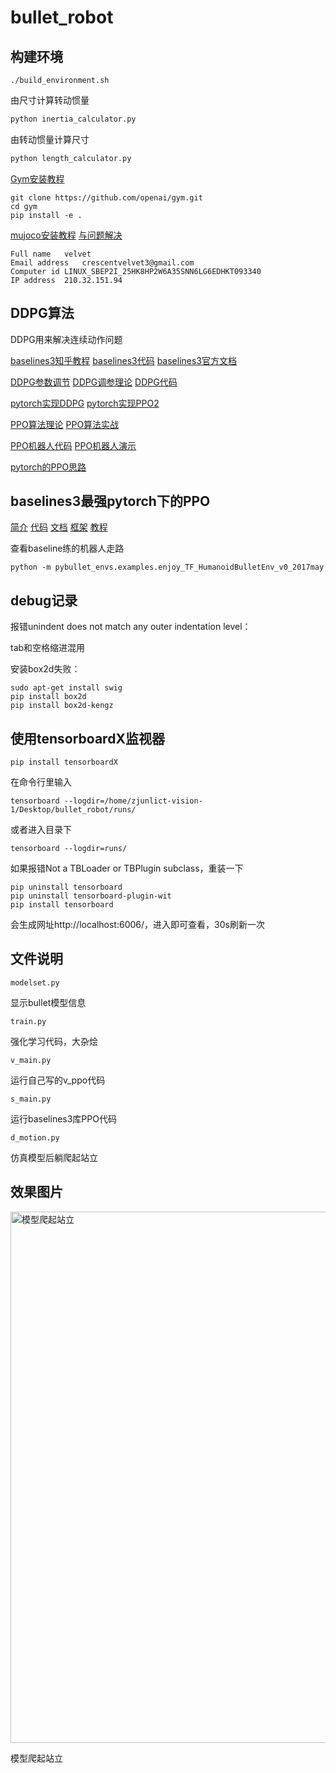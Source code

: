 # bullet_robot

## 构建环境
```ssh
./build_environment.sh
```
由尺寸计算转动惯量
```python
python inertia_calculator.py
```
由转动惯量计算尺寸
```python
python length_calculator.py
```
[Gym安装教程](https://blog.csdn.net/ms961516792/article/details/79122914)
```ssh
git clone https://github.com/openai/gym.git
cd gym
pip install -e .
```
[mujoco安装教程](https://blog.csdn.net/jianghao_ava/article/details/81062337)
[与问题解决](https://blog.csdn.net/jianghao_ava/article/details/80874254)
```
Full name	velvet
Email address	crescentvelvet3@gmail.com
Computer id	LINUX_SBEP2I_25HK8HP2W6A35SNN6LG6EDHKT093340
IP address	210.32.151.94
```
## DDPG算法

DDPG用来解决连续动作问题

[baselines3知乎教程](https://zhuanlan.zhihu.com/p/149771220)
[baselines3代码](https://github.com/DLR-RM/stable-baselines3)
[baselines3官方文档](https://stable-baselines3.readthedocs.io/en/master/)

[DDPG参数调节](https://www.zhihu.com/question/309162916)
[DDPG调参理论](https://zhuanlan.zhihu.com/p/345353294)
[DDPG代码](https://zhuanlan.zhihu.com/p/47873624)

[pytorch实现DDPG](https://github.com/ghliu/pytorch-ddpg)
[pytorch实现PPO2](https://github.com/andompesta/ppo2)

[PPO算法理论](https://zhuanlan.zhihu.com/p/111068310)
[PPO算法实战](https://zhuanlan.zhihu.com/p/111049450)

[PPO机器人代码](https://github.com/openai/baselines/tree/master/baselines/ppo2)
[PPO机器人演示](https://openai.com/blog/openai-baselines-ppo/)

[pytorch的PPO思路](https://blog.csdn.net/melody_cjw/article/details/112851552)

## baselines3最强pytorch下的PPO

[简介](https://araffin.github.io/post/sb3/)
[代码](https://github.com/DLR-RM/stable-baselines3)
[文档](https://stable-baselines3.readthedocs.io/en/master/)
[框架](https://github.com/DLR-RM/rl-baselines3-zoo)
[教程](https://github.com/araffin/rl-tutorial-jnrr19)

查看baseline练的机器人走路
```
python -m pybullet_envs.examples.enjoy_TF_HumanoidBulletEnv_v0_2017may
```
## debug记录
报错unindent does not match any outer indentation level：

tab和空格缩进混用

安装box2d失败：
```
sudo apt-get install swig
pip install box2d
pip install box2d-kengz

```
## 使用tensorboardX监视器
```
pip install tensorboardX
```
在命令行里输入
```
tensorboard --logdir=/home/zjunlict-vision-1/Desktop/bullet_robot/runs/
```
或者进入目录下
```
tensorboard --logdir=runs/
```
如果报错Not a TBLoader or TBPlugin subclass，重装一下
```
pip uninstall tensorboard
pip uninstall tensorboard-plugin-wit
pip install tensorboard
```
会生成网址http://localhost:6006/，进入即可查看，30s刷新一次
## 文件说明
```
modelset.py
```
显示bullet模型信息
```
train.py
```
强化学习代码，大杂烩
```
v_main.py
```
运行自己写的v_ppo代码
```
s_main.py
```
运行baselines3库PPO代码
```
d_motion.py
```
仿真模型后躺爬起站立

## 效果图片
<img width=850 src="https://img-blog.csdnimg.cn/20210401215002255.png" alt="模型爬起站立"/>

模型爬起站立

